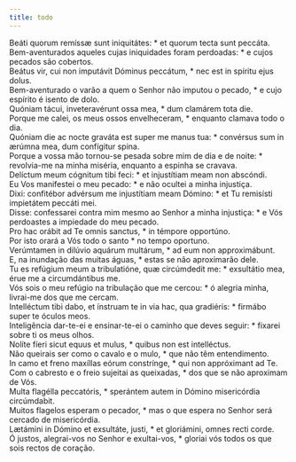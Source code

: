 ```yaml
---
title: todo
---
```

<div class="dropcap text-justify">Beáti quorum remíssæ sunt iniquitátes: * et quorum tecta sunt peccáta.</div>
<div class="dropcap text-justify">Bem-aventurados aqueles cujas iniquidades foram perdoadas: * e cujos pecados são cobertos.</div>
<div class="text-justify">Beátus vir, cui non imputávit Dóminus peccátum, * nec est in spíritu ejus dolus.</div>
<div class="text-justify">Bem-aventurado o varão a quem o Senhor não imputou o pecado, * e cujo espírito é isento de dolo.</div>
<div class="text-justify">Quóniam tácui, inveteravérunt ossa mea, * dum clamárem tota die.</div>
<div class="text-justify">Porque me calei, os meus ossos envelheceram, * enquanto clamava todo o dia.</div>
<div class="text-justify">Quóniam die ac nocte graváta est super me manus tua: * convérsus sum in ærúmna mea, dum confígitur spina.</div>
<div class="text-justify">Porque a vossa mão tornou-se pesada sobre mim de dia e de noite: * revolvia-me na minha miséria, enquanto a espinha se cravava.</div>
<div class="text-justify">Delíctum meum cógnitum tibi feci: * et injustítiam meam non abscóndi.</div>
<div class="text-justify">Eu Vos manifestei o meu pecado: * e não ocultei a minha injustiça.</div>
<div class="text-justify">Dixi: confitébor advérsum me injustítiam meam Dómino: * et Tu remisísti impietátem peccáti mei.</div>
<div class="text-justify">Disse: confessarei contra mim mesmo ao Senhor a minha injustiça: * e Vós perdoastes a impiedade do meu pecado.</div>
<div class="text-justify">Pro hac orábit ad Te omnis sanctus, * in témpore opportúno.</div>
<div class="text-justify">Por isto orará a Vós todo o santo * no tempo oportuno.</div>
<div class="text-justify">Verúmtamen in dilúvio aquárum multárum, * ad eum non approximábunt.</div>
<div class="text-justify">E, na inundação das muitas águas, * estas se não aproximarão dele.</div>
<div class="text-justify">Tu es refúgium meum a tribulatióne, quæ circúmdedit me: * exsultátio mea, érue me a circumdántibus me.</div>
<div class="text-justify">Vós sois o meu refúgio na tribulação que me cercou: * ó alegria minha, livrai-me dos que me cercam.</div>
<div class="text-justify">Intelléctum tibi dabo, et ínstruam te in via hac, qua gradiéris: * firmábo super te óculos meos.</div>
<div class="text-justify">Inteligência dar-te-ei e ensinar-te-ei o caminho que deves seguir: * fixarei sobre ti os meus olhos.</div>
<div class="text-justify">Nolíte fíeri sicut equus et mulus, * quibus non est intelléctus.</div>
<div class="text-justify">Não queirais ser como o cavalo e o mulo, * que não têm entendimento.</div>
<div class="text-justify">In camo et freno maxíllas eórum constrínge, * qui non appróximant ad Te.</div>
<div class="text-justify">Com o cabresto e o freio sujeitai as queixadas, * dos que se não aproximam de Vós.</div>
<div class="text-justify">Multa flagélla peccatóris, * sperántem autem in Dómino misericórdia circúmdabit.</div>
<div class="text-justify">Muitos flagelos esperam o pecador, * mas o que espera no Senhor será cercado de misericórdia.</div>
<div class="text-justify">Lætámini in Dómino et exsultáte, justi, * et gloriámini, omnes recti corde.</div>
<div class="text-justify">Ó justos, alegrai-vos no Senhor e exultai-vos, * gloriai vós todos os que sois rectos de coração.</div>
